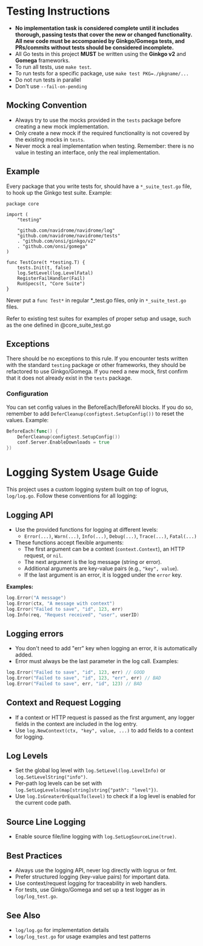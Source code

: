 # Testing Instructions

- **No implementation task is considered complete until it includes thorough, passing tests that cover the new or
  changed functionality. All new code must be accompanied by Ginkgo/Gomega tests, and PRs/commits without tests should
  be considered incomplete.**
- All Go tests in this project **MUST** be written using the **Ginkgo v2** and **Gomega** frameworks.
- To run all tests, use `make test`.
- To run tests for a specific package, use `make test PKG=./pkgname/...`
- Do not run tests in parallel
- Don't use `--fail-on-pending`

## Mocking Convention

- Always try to use the mocks provided in the `tests` package before creating a new mock implementation.
- Only create a new mock if the required functionality is not covered by the existing mocks in `tests`.
- Never mock a real implementation when testing. Remember: there is no value in testing an interface, only the real implementation.

## Example

Every package that you write tests for, should have a `*_suite_test.go` file, to hook up the Ginkgo test suite. Example:
```
package core

import (
	"testing"

	"github.com/navidrome/navidrome/log"
	"github.com/navidrome/navidrome/tests"
	. "github.com/onsi/ginkgo/v2"
	. "github.com/onsi/gomega"
)

func TestCore(t *testing.T) {
	tests.Init(t, false)
	log.SetLevel(log.LevelFatal)
	RegisterFailHandler(Fail)
	RunSpecs(t, "Core Suite")
}
```
Never put a `func Test*` in regular *_test.go files, only in `*_suite_test.go` files.

Refer to existing test suites for examples of proper setup and usage, such as the one defined in @core_suite_test.go

## Exceptions

There should be no exceptions to this rule. If you encounter tests written with the standard `testing` package or other frameworks, they should be refactored to use Ginkgo/Gomega. If you need a new mock, first confirm that it does not already exist in the `tests` package.

### Configuration

You can set config values in the BeforeEach/BeforeAll blocks. If you do so, remember to add `DeferCleanup(configtest.SetupConfig())` to reset the values. Example:

```go
BeforeEach(func() {
    DeferCleanup(configtest.SetupConfig())
    conf.Server.EnableDownloads = true
})
```

# Logging System Usage Guide

This project uses a custom logging system built on top of logrus, `log/log.go`. Follow these conventions for all logging:

## Logging API
- Use the provided functions for logging at different levels:
    - `Error(...)`, `Warn(...)`, `Info(...)`, `Debug(...)`, `Trace(...)`, `Fatal(...)`
- These functions accept flexible arguments:
    - The first argument can be a context (`context.Context`), an HTTP request, or `nil`.
    - The next argument is the log message (string or error).
    - Additional arguments are key-value pairs (e.g., `"key", value`).
    - If the last argument is an error, it is logged under the `error` key.

**Examples:**
```go
log.Error("A message")
log.Error(ctx, "A message with context")
log.Error("Failed to save", "id", 123, err)
log.Info(req, "Request received", "user", userID)
```

## Logging errors
- You don't need to add "err" key when logging an error, it is automatically added.
- Error must always be the last parameter in the log call.
  Examples:
```go
log.Error("Failed to save", "id", 123, err) // GOOD
log.Error("Failed to save", "id", 123, "err", err) // BAD
log.Error("Failed to save", err, "id", 123) // BAD
```

## Context and Request Logging
- If a context or HTTP request is passed as the first argument, any logger fields in the context are included in the log entry.
- Use `log.NewContext(ctx, "key", value, ...)` to add fields to a context for logging.

## Log Levels
- Set the global log level with `log.SetLevel(log.LevelInfo)` or `log.SetLevelString("info")`.
- Per-path log levels can be set with `log.SetLogLevels(map[string]string{"path": "level"})`.
- Use `log.IsGreaterOrEqualTo(level)` to check if a log level is enabled for the current code path.

## Source Line Logging
- Enable source file/line logging with `log.SetLogSourceLine(true)`.

## Best Practices
- Always use the logging API, never log directly with logrus or fmt.
- Prefer structured logging (key-value pairs) for important data.
- Use context/request logging for traceability in web handlers.
- For tests, use Ginkgo/Gomega and set up a test logger as in `log/log_test.go`.

## See Also
- `log/log.go` for implementation details
- `log/log_test.go` for usage examples and test patterns
